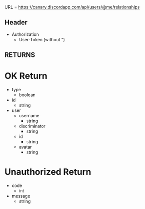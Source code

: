 URL = https://canary.discordapp.com/api/users/@me/relationships

## Header
* Authorization
    * User-Token (without ")
## RETURNS

# OK Return
* type
    * boolean
* id
    * string
* user
    * username
        * string
    * discriminator
        * string
    * id
        * string
    * avatar
        * string

# Unauthorized Return
* code
    * int
* message
    * string